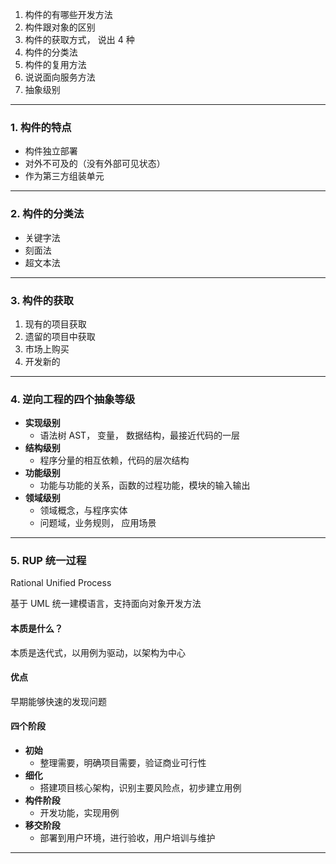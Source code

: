 
1. 构件的有哪些开发方法
2. 构件跟对象的区别
3. 构件的获取方式， 说出 4 种
4. 构件的分类法
5. 构件的复用方法
6. 说说面向服务方法
7. 抽象级别

---
### 1. 构件的特点 

- 构件独立部署
- 对外不可及的（没有外部可见状态）
- 作为第三方组装单元

---

### 2. 构件的分类法

- 关键字法
- 刻面法
- 超文本法

---
### 3. 构件的获取

1. 现有的项目获取
2. 遗留的项目中获取
3. 市场上购买
4. 开发新的

---

### 4. 逆向工程的四个抽象等级

- **实现级别**
	- 语法树 AST， 变量， 数据结构，最接近代码的一层
- **结构级别**
	- 程序分量的相互依赖，代码的层次结构
- **功能级别**
	- 功能与功能的关系，函数的过程功能，模块的输入输出
- **领域级别**
	- 领域概念，与程序实体
	- 问题域，业务规则， 应用场景

---

### 5. RUP 统一过程

Rational Unified Process 

基于 UML 统一建模语言，支持面向对象开发方法

#### 本质是什么？
本质是迭代式，以用例为驱动，以架构为中心
#### 优点
早期能够快速的发现问题
#### 四个阶段
- **初始**
	- 整理需要，明确项目需要，验证商业可行性
- **细化**
	- 搭建项目核心架构，识别主要风险点，初步建立用例
- **构件阶段**
	- 开发功能，实现用例
- **移交阶段**
	- 部署到用户环境，进行验收，用户培训与维护

---

